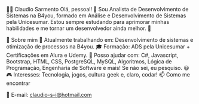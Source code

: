 👨‍💻 Claudio Sarmento
Olá, pessoal! 👋
Sou Analista de Desenvolvimento de Sistemas na B4you, formado em Análise e Desenvolvimento de Sistemas pela Unicesumar. Estou sempre estudando para aprimorar minhas habilidades e me tornar um desenvolvedor ainda melhor. 🚀

🚀 Sobre mim
🔭 Atualmente trabalhando em: Desenvolvimento de sistemas e otimização de processos na B4you.
🎓 Formação: ADS pela Unicesumar + Certificações em Alura e Udemy.
🤝 Posso ajudar com: C#, Javascript, Bootstrap, HTML, CSS, PostgreSQL, MySQL, Algoritmos, Lógica de Programação, Engenharia de Software e mais! Se não sei, eu pesquiso. 😃
🎮 Interesses: Tecnologia, jogos, cultura geek e, claro, codar!
📫 Como me encontrar

📧 E-mail: claudio-s-i@hotmail.com
